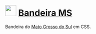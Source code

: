 # <img src="https://upload.wikimedia.org/wikipedia/commons/6/64/Bandeira_de_Mato_Grosso_do_Sul.svg" width="35"> [Bandeira MS](https://theuves.github.com/bandeira-ms/)

Bandeira do [Mato Grosso do Sul](https://pt.wikipedia.org/wiki/Bandeira_de_Mato_Grosso_do_Sul) em CSS.
